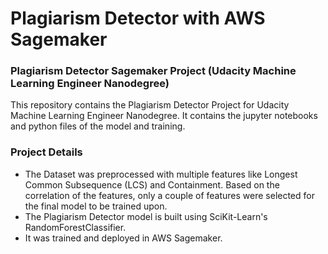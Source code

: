 # Plagiarism Detector with AWS Sagemaker
### Plagiarism Detector Sagemaker Project (Udacity Machine Learning Engineer Nanodegree)

This repository contains the Plagiarism Detector Project for Udacity Machine Learning Engineer Nanodegree. It contains the jupyter notebooks and python files of the model and training.

### Project Details

* The Dataset was preprocessed with multiple features like Longest Common Subsequence (LCS) and Containment. Based on the correlation of the features, only a couple of features were selected for the final model to be trained upon.
* The Plagiarism Detector model is built using SciKit-Learn's RandomForestClassifier.
* It was trained and deployed in AWS Sagemaker.
